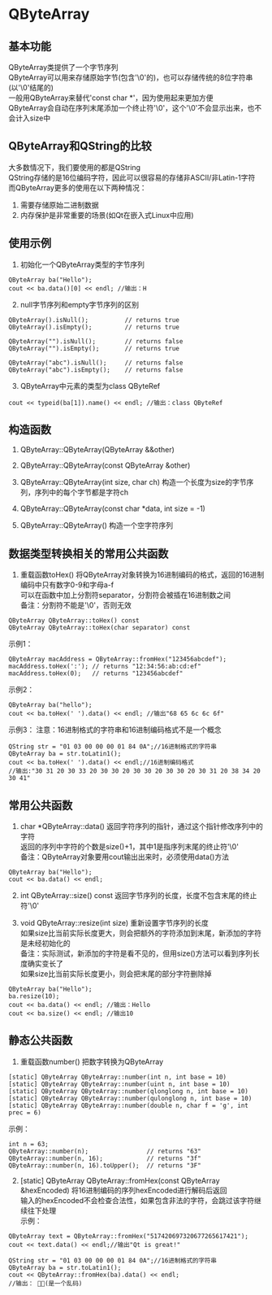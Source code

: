 # QByteArray

## 基本功能
QByteArray类提供了一个字节序列  
QByteArray可以用来存储原始字节(包含'\0'的)，也可以存储传统的8位字符串(以'\0'结尾的)  
一般用QByteArray来替代'const char \*'，因为使用起来更加方便  
QByteArray会自动在序列末尾添加一个终止符'\0'，这个'\0'不会显示出来，也不会计入size中  


## QByteArray和QString的比较
大多数情况下，我们要使用的都是QString  
QString存储的是16位编码字符，因此可以很容易的存储非ASCII/非Latin-1字符  
而QByteArray更多的使用在以下两种情况：  
1. 需要存储原始二进制数据
2. 内存保护是非常重要的场景(如Qt在嵌入式Linux中应用)


## 使用示例
1. 初始化一个QByteArray类型的字节序列
```
QByteArray ba("Hello");
cout << ba.data()[0] << endl; //输出：H
```

2. null字节序列和empty字节序列的区别
```
QByteArray().isNull();          // returns true
QByteArray().isEmpty();         // returns true

QByteArray("").isNull();        // returns false
QByteArray("").isEmpty();       // returns true

QByteArray("abc").isNull();     // returns false
QByteArray("abc").isEmpty();    // returns false
```

3. QByteArray中元素的类型为class QByteRef
```
cout << typeid(ba[1]).name() << endl; //输出：class QByteRef
```


## 构造函数
1. QByteArray::QByteArray(QByteArray &&other)

2. QByteArray::QByteArray(const QByteArray &other)

3. QByteArray::QByteArray(int size, char ch)
构造一个长度为size的字节序列，序列中的每个字节都是字符ch  

4. QByteArray::QByteArray(const char \*data, int size = -1)

5. QByteArray::QByteArray()
构造一个空字符序列  


## 数据类型转换相关的常用公共函数
1. 重载函数toHex()
将QByteArray对象转换为16进制编码的格式，返回的16进制编码中只有数字0-9和字母a-f  
可以在函数中加上分割符separator，分割符会被插在16进制数之间  
备注：分割符不能是'\0'，否则无效  
```
QByteArray QByteArray::toHex() const
QByteArray QByteArray::toHex(char separator) const
```
示例1：  
```
QByteArray macAddress = QByteArray::fromHex("123456abcdef");
macAddress.toHex(':'); // returns "12:34:56:ab:cd:ef"
macAddress.toHex(0);   // returns "123456abcdef"
```
示例2：  
```
QByteArray ba("hello");
cout << ba.toHex(' ').data() << endl; //输出"68 65 6c 6c 6f"
```
示例3：
注意：16进制格式的字符串和16进制编码格式不是一个概念  
```
QString str = "01 03 00 00 00 01 84 0A";//16进制格式的字符串
QByteArray ba = str.toLatin1();
cout << ba.toHex(' ').data() << endl;//16进制编码格式
//输出:"30 31 20 30 33 20 30 30 20 30 30 20 30 30 20 30 31 20 38 34 20 30 41"
```


## 常用公共函数
1. char \*QByteArray::data()
返回字符序列的指针，通过这个指针修改序列中的字符  
返回的序列中字符的个数是size()+1，其中1是指序列末尾的终止符'\0'  
备注：QByteArray对象要用cout输出出来时，必须使用data()方法  
```
QByteArray ba("Hello");
cout << ba.data() << endl;
```

2. int QByteArray::size() const
返回字节序列的长度，长度不包含末尾的终止符'\0'  

3. void QByteArray::resize(int size)
重新设置字节序列的长度  
如果size比当前实际长度更大，则会把额外的字符添加到末尾，新添加的字符是未经初始化的  
备注：实际测试，新添加的字符是看不见的，但用size()方法可以看到序列长度确实变长了  
如果size比当前实际长度更小，则会把末尾的部分字符删除掉  
```
QByteArray ba("Hello");
ba.resize(10);
cout << ba.data() << endl; //输出：Hello
cout << ba.size() << endl; //输出10
```


## 静态公共函数
1. 重载函数number()
把数字转换为QByteArray  
```
[static] QByteArray QByteArray::number(int n, int base = 10)  
[static] QByteArray QByteArray::number(uint n, int base = 10)  
[static] QByteArray QByteArray::number(qlonglong n, int base = 10)  
[static] QByteArray QByteArray::number(qulonglong n, int base = 10)  
[static] QByteArray QByteArray::number(double n, char f = 'g', int prec = 6)  
```
示例：  
```
int n = 63;
QByteArray::number(n);                // returns "63"
QByteArray::number(n, 16);            // returns "3f"
QByteArray::number(n, 16).toUpper();  // returns "3F"
```

2. [static] QByteArray QByteArray::fromHex(const QByteArray &hexEncoded)
将16进制编码的序列hexEncoded进行解码后返回  
输入的hexEncoded不会检查合法性，如果包含非法的字符，会跳过该字符继续往下处理  
示例：  
```
QByteArray text = QByteArray::fromHex("517420697320677265617421");
cout << text.data() << endl;//输出"Qt is great!"

QString str = "01 03 00 00 00 01 84 0A";//16进制格式的字符串
QByteArray ba = str.toLatin1();
cout << QByteArray::fromHex(ba).data() << endl;
//输出： (是一个乱码)
```